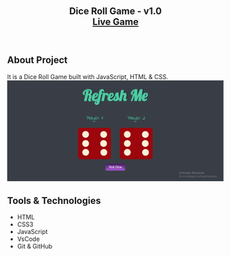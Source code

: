 <h2 align="center">
Dice Roll Game - v1.0<br/>
  <a href="https://harish1611.github.io/Dice-Roll-Game/" target="_blank">Live Game</a>

</h2>

<br/>

## About Project

It is a Dice Roll Game built with JavaScript, HTML & CSS.
<br/>
![Game UI](image.png)

## Tools & Technologies

- HTML
- CSS3
- JavaScript
- VsCode
- Git & GitHub
